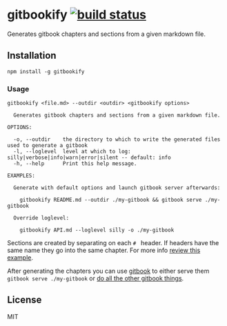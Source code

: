 # gitbookify [![build status](https://secure.travis-ci.org/thlorenz/gitbookify.png)](http://travis-ci.org/thlorenz/gitbookify)

Generates gitbook chapters and sections from a given markdown file.

## Installation

    npm install -g gitbookify

### Usage

```
gitbookify <file.md> --outdir <outdir> <gitbookify options>

  Generates gitbook chapters and sections from a given markdown file.

OPTIONS:

  -o, --outdir    the directory to which to write the generated files used to generate a gitbook
  -l, --loglevel  level at which to log: silly|verbose|info|warn|error|silent -- default: info
  -h, --help      Print this help message.

EXAMPLES:
  
  Generate with default options and launch gitbook server afterwards:
    
    gitbookify README.md --outdir ./my-gitbook && gitbook serve ./my-gitbook

  Override loglevel:

    gitbookify API.md --loglevel silly -o ./my-gitbook
```

Sections are created by separating on each `# ` header. If headers have the same name they go into the same chapter. For
more info [review this example](https://raw.githubusercontent.com/thlorenz/gitbookify/master/test/fixtures/addon-slides.md).

After generating the chapters you can use [gitbook](https://github.com/GitbookIO/gitbook) to either serve them `gitbook
serve ./my-gitbook` or [do all the other gitbook things](https://github.com/GitbookIO/gitbook#how-to-use-it).

## License

MIT
